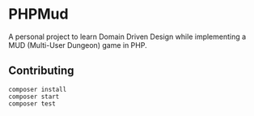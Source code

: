 # PHPMud

A personal project to learn Domain Driven Design while implementing a MUD (Multi-User Dungeon) game in PHP.

## Contributing

```
composer install
composer start
composer test
```
